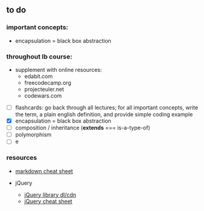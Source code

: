 ## to do

### important concepts:
* encapsulation = black box abstraction

### throughout Ib course:
* supplement with online resources:
    * edabit.com
    * freecodecamp.org
    * projecteuler.net
    * codewars.com
    
- [ ] flashcards: go back through all lectures; for all important concepts, write the term, a plain english definition, and provide simple coding example
- [x] encapsulation = black box abstraction
- [ ] composition / inheritance (__extends__ === is-a-type-of)
- [ ] polymorphism
- [ ] e

### resources
* [markdown cheat sheet](https://github.com/adam-p/markdown-here/wiki/Markdown-Cheatsheet)

* jQuery
    * [jQuery library dl/cdn](code.jquery.com)
    * [jQuery cheat sheet](https://oscarotero.com/jquery/)